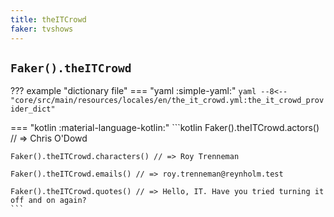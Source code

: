 ```yaml
---
title: theITCrowd
faker: tvshows
---
```


## `Faker().theITCrowd`

??? example "dictionary file"
    === "yaml :simple-yaml:"
        ```yaml
        --8<-- "core/src/main/resources/locales/en/the_it_crowd.yml:the_it_crowd_provider_dict"
        ```

=== "kotlin :material-language-kotlin:"
    ```kotlin
    Faker().theITCrowd.actors() // => Chris O'Dowd

    Faker().theITCrowd.characters() // => Roy Trenneman

    Faker().theITCrowd.emails() // => roy.trenneman@reynholm.test

    Faker().theITCrowd.quotes() // => Hello, IT. Have you tried turning it off and on again?
    ```
